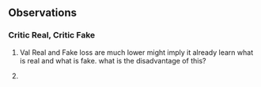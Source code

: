 ## Observations

### Critic Real, Critic Fake
1. Val Real and Fake loss are much lower might imply it already learn what is real and what is fake.
what is the disadvantage of this?

2. 